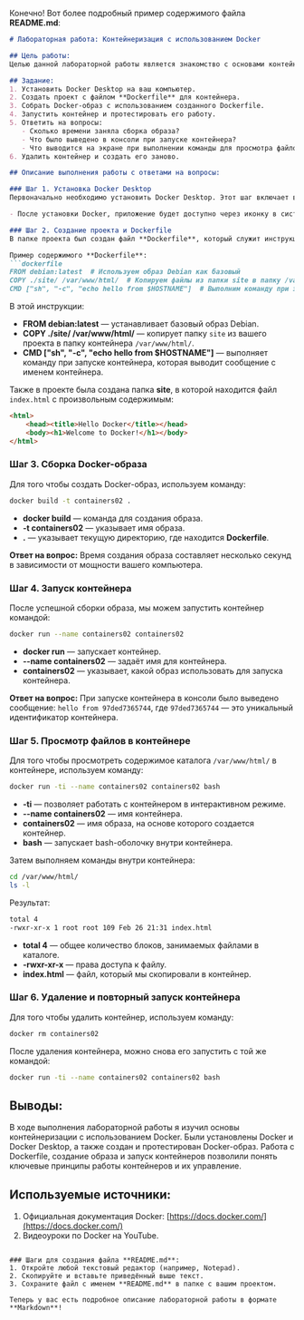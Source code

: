 Конечно! Вот более подробный пример содержимого файла **README.md**:

```markdown
# Лабораторная работа: Контейнеризация с использованием Docker

## Цель работы:
Целью данной лабораторной работы является знакомство с основами контейнеризации и подготовка рабочего места для выполнения следующих лабораторных работ. В рамках работы будет рассмотрено использование Docker для создания контейнеров, а также процесс сборки Docker-образов. В ходе выполнения лабораторной работы будут установлены необходимые инструменты, настроена среда контейнеризации, и собраны простые Docker-образы.

## Задание:
1. Установить Docker Desktop на ваш компьютер.
2. Создать проект с файлом **Dockerfile** для контейнера.
3. Собрать Docker-образ с использованием созданного Dockerfile.
4. Запустить контейнер и протестировать его работу.
5. Ответить на вопросы:
   - Сколько времени заняла сборка образа?
   - Что было выведено в консоли при запуске контейнера?
   - Что выводится на экране при выполнении команды для просмотра файлов внутри контейнера?
6. Удалить контейнер и создать его заново.

## Описание выполнения работы с ответами на вопросы:

### Шаг 1. Установка Docker Desktop
Первоначально необходимо установить Docker Desktop. Этот шаг включает в себя скачивание установщика с официального сайта Docker, его установку и настройку на вашей операционной системе (Windows/Mac).

- После установки Docker, приложение будет доступно через иконку в системном трее. Также будет доступна возможность работы с Docker через командную строку или терминал.

### Шаг 2. Создание проекта и Dockerfile
В папке проекта был создан файл **Dockerfile**, который служит инструкцией для создания Docker-образа. В нем указываются базовый образ, что нужно скопировать в контейнер, а также команды, которые будут выполнены внутри контейнера.

Пример содержимого **Dockerfile**:
```dockerfile
FROM debian:latest  # Используем образ Debian как базовый
COPY ./site/ /var/www/html/  # Копируем файлы из папки site в папку /var/www/html в контейнере
CMD ["sh", "-c", "echo hello from $HOSTNAME"]  # Выполним команду при запуске контейнера, чтобы вывести сообщение с именем контейнера
```
В этой инструкции:
- **FROM debian:latest** — устанавливает базовый образ Debian.
- **COPY ./site/ /var/www/html/** — копирует папку `site` из вашего проекта в папку контейнера `/var/www/html/`.
- **CMD ["sh", "-c", "echo hello from $HOSTNAME"]** — выполняет команду при запуске контейнера, которая выводит сообщение с именем контейнера.

Также в проекте была создана папка **site**, в которой находится файл `index.html` с произвольным содержимым:
```html
<html>
    <head><title>Hello Docker</title></head>
    <body><h1>Welcome to Docker!</h1></body>
</html>
```

### Шаг 3. Сборка Docker-образа
Для того чтобы создать Docker-образ, используем команду:
```bash
docker build -t containers02 .
```
- **docker build** — команда для создания образа.
- **-t containers02** — указывает имя образа.
- **.** — указывает текущую директорию, где находится **Dockerfile**.

**Ответ на вопрос:** Время создания образа составляет несколько секунд в зависимости от мощности вашего компьютера.

### Шаг 4. Запуск контейнера
После успешной сборки образа, мы можем запустить контейнер командой:
```bash
docker run --name containers02 containers02
```
- **docker run** — запускает контейнер.
- **--name containers02** — задаёт имя для контейнера.
- **containers02** — указывает, какой образ использовать для запуска контейнера.

**Ответ на вопрос:** При запуске контейнера в консоли было выведено сообщение: `hello from 97ded7365744`, где `97ded7365744` — это уникальный идентификатор контейнера.

### Шаг 5. Просмотр файлов в контейнере
Для того чтобы просмотреть содержимое каталога `/var/www/html/` в контейнере, используем команду:
```bash
docker run -ti --name containers02 containers02 bash
```
- **-ti** — позволяет работать с контейнером в интерактивном режиме.
- **--name containers02** — имя контейнера.
- **containers02** — имя образа, на основе которого создается контейнер.
- **bash** — запускает bash-оболочку внутри контейнера.

Затем выполняем команды внутри контейнера:
```bash
cd /var/www/html/
ls -l
```
Результат:
```bash
total 4
-rwxr-xr-x 1 root root 109 Feb 26 21:31 index.html
```
- **total 4** — общее количество блоков, занимаемых файлами в каталоге.
- **-rwxr-xr-x** — права доступа к файлу.
- **index.html** — файл, который мы скопировали в контейнер.

### Шаг 6. Удаление и повторный запуск контейнера
Для того чтобы удалить контейнер, используем команду:
```bash
docker rm containers02
```
После удаления контейнера, можно снова его запустить с той же командой:
```bash
docker run -ti --name containers02 containers02 bash
```

## Выводы:
В ходе выполнения лабораторной работы я изучил основы контейнеризации с использованием Docker. Были установлены Docker и Docker Desktop, а также создан и протестирован Docker-образ. Работа с Dockerfile, создание образа и запуск контейнеров позволили понять ключевые принципы работы контейнеров и их управление.

## Используемые источники:
1. Официальная документация Docker: [https://docs.docker.com/](https://docs.docker.com/)
2. Видеоуроки по Docker на YouTube.
```

### Шаги для создания файла **README.md**:
1. Откройте любой текстовый редактор (например, Notepad).
2. Скопируйте и вставьте приведённый выше текст.
3. Сохраните файл с именем **README.md** в папке с вашим проектом.

Теперь у вас есть подробное описание лабораторной работы в формате **Markdown**!
